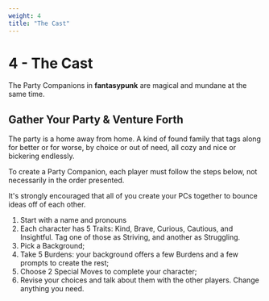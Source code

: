 ```yaml
---
weight: 4
title: "The Cast"
---
```


# 4 - The Cast

The Party Companions in **fantasypunk** are magical and mundane at the same time.

## Gather Your Party & Venture Forth

The party is a home away from home. A kind of found family that tags along for better or for worse, by choice or out of need, all cozy and nice or bickering endlessly.

To create a Party Companion, each player must follow the steps below, not necessarily in the order presented.

It's strongly encouraged that all of you create your PCs together to bounce ideas off of each other.

1. Start with a name and pronouns
2. Each character has 5 Traits: Kind, Brave, Curious, Cautious, and Insightful. Tag one of those as Striving, and another as Struggling.
3. Pick a Background;
4. Take 5 Burdens: your background offers a few Burdens and a few prompts to create the rest;
5. Choose 2 Special Moves to complete your character;
6. Revise your choices and talk about them with the other players. Change anything you need.